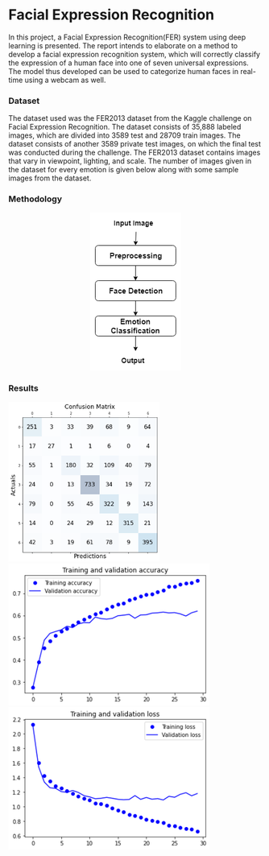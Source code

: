 # Facial Expression Recognition

In this project, a Facial Expression Recognition(FER) system using deep learning is presented. The report intends to elaborate on a method to develop a facial expression recognition system, which will correctly classify the expression of a human face into one of seven universal expressions. The model thus developed can be used to categorize human faces in real-time using a webcam as well.

### Dataset
The dataset used was the FER2013 dataset from the Kaggle challenge on Facial Expression Recognition. The dataset consists of 35,888 labeled images, which are divided into 3589 test and 28709 train images. The dataset consists of another 3589 private test images, on which the final test was conducted during the challenge. The FER2013 dataset contains images that vary in viewpoint, lighting, and scale. The number of images given in the dataset for every emotion is given below along with some sample images from the dataset.

### Methodology

<p align="center">
  <img src="https://github.com/isha-talegaonkar/facial-expression-recognition/blob/main/Results/flowchart.png">
</p>

### Results

<p float="left">
  <img src="https://github.com/isha-talegaonkar/facial-expression-recognition/blob/main/Results/confusion_matrix.png" width="300" />
  <img src="https://github.com/isha-talegaonkar/facial-expression-recognition/blob/main/Results/training_acc.png" width="400" /> 
  <img src="https://github.com/isha-talegaonkar/facial-expression-recognition/blob/main/Results/loss.png" width="400" />
</p>
